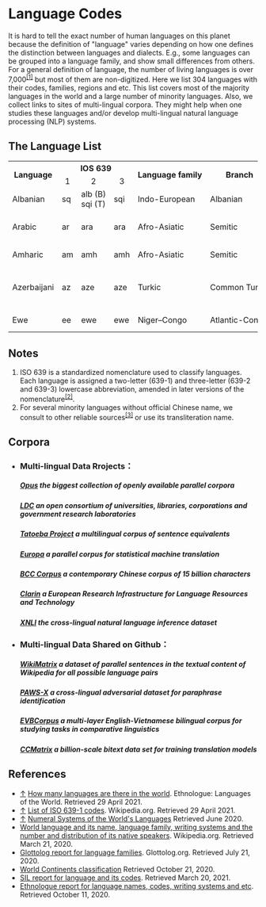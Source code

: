 # Language Codes

It is hard to tell the exact number of human languages on this planet because the definition of "language" varies depending on how one defines the distinction between languages and dialects. E.g., some languages can be grouped into a language family, and show small differences from others. For a general definition of language, the number of living languages is over 7,000<sup><a id="4">[[1]](#1)</a></sup> but most of them are non-digitized. Here we list 304 languages with their codes, families, regions and etc. This list covers most of the majority languages in the world and a large number of minority languages. Also, we collect links to sites of multi-lingual corpora. They might help when one studies these languages and/or develop multi-lingual natural language processing (NLP) systems.

## The Language List

<table>
    <tr>
        <th rowspan='2' align='center' nowrap="nowrap">Language</th>
        <th colspan='3' align='center' nowrap="nowrap">IOS 639</th>
        <th rowspan='2' align='center' nowrap="nowrap">Language family</th>
        <th rowspan='2' align='center' nowrap="nowrap">Branch</th>
        <th rowspan='2' align='center' nowrap="nowrap">Writing system</th>
        <th rowspan='2' align='center' nowrap="nowrap">Macro-area</th>
        <th rowspan='2' align='center' nowrap="nowrap">Native speakers(million)</th>
        <th rowspan='2' align='center' nowrap="nowrap">Chinese name of Language</th>
    </tr>
    <tr>
        <td align='center' nowrap="nowrap">1</td>
        <td align='center' nowrap="nowrap">2</td>
        <td align='center' nowrap="nowrap">3</td>
    </tr>
    <tr>
        <td nowrap="nowrap">Albanian</td>
        <td nowrap="nowrap">sq</td>
        <td nowrap="nowrap">alb (B)<br>sqi (T)</td>
        <td nowrap="nowrap">sqi</td>
        <td nowrap="nowrap">Indo-European</td>
        <td nowrap="nowrap">Albanian</td>
        <td nowrap="nowrap">Latin<br>Albanian Braille</td>
        <td nowrap="nowrap">Asia<br>Europe</td>
        <td nowrap="nowrap" align='center'>7.5</td>
        <td nowrap="nowrap">阿尔巴尼亚语</td>
    </tr>
    <tr>
        <td nowrap="nowrap">Arabic</td>
        <td nowrap="nowrap">ar</td>
        <td nowrap="nowrap">ara</td>
        <td nowrap="nowrap">ara</td>
        <td nowrap="nowrap">Afro-Asiatic</td>
        <td nowrap="nowrap">Semitic</td>
        <td nowrap="nowrap">Arabic<br>Arabic Braille<br>Arabizi</td>
        <td nowrap="nowrap">Africa<br>Asia</td>
        <td nowrap="nowrap" align='center'>270</td>
        <td nowrap="nowrap">阿拉伯语</td>
    </tr>
    <tr>
        <td nowrap="nowrap">Amharic</td>
        <td nowrap="nowrap">am</td>
        <td nowrap="nowrap">amh</td>
        <td nowrap="nowrap">amh</td>
        <td nowrap="nowrap">Afro-Asiatic</td>
        <td nowrap="nowrap">Semitic</td>
        <td nowrap="nowrap">Geʽez<br>Ge'ez Braille</td>
        <td nowrap="nowrap">Africa</td>
        <td nowrap="nowrap" align='center'>32</td>
        <td nowrap="nowrap">阿姆哈拉语</td>
    </tr>
    <tr>
        <td nowrap="nowrap">Azerbaijani</td>
        <td nowrap="nowrap">az</td>
        <td nowrap="nowrap">aze</td>
        <td nowrap="nowrap">aze</td>
        <td nowrap="nowrap">Turkic</td>
        <td nowrap="nowrap">Common Turkic</td>
        <td nowrap="nowrap">Latin<br>Perso-Arabic<br>Cyrillic<br>Georgian</td>
        <td nowrap="nowrap">Asia</td>
        <td nowrap="nowrap" align='center'>23</td>
        <td nowrap="nowrap">阿塞拜疆语</td>
    </tr>
     <tr>
        <td nowrap="nowrap">Ewe</td>
        <td nowrap="nowrap">ee</td>
        <td nowrap="nowrap">ewe</td>
        <td nowrap="nowrap">ewe</td>
        <td nowrap="nowrap">Niger–Congo</td>
        <td nowrap="nowrap">Atlantic-Congo</td>
        <td nowrap="nowrap">Latin<br>Ewe Braille</td>
        <td nowrap="nowrap">Africa</td>
        <td nowrap="nowrap" align='center'>7</td>
        <td nowrap="nowrap">埃维语</td>
    </tr>
</table>

## Notes

 1.	ISO 639 is a standardized nomenclature used to classify languages. Each language is assigned a two-letter (639-1) and three-letter (639-2 and 639-3) lowercase abbreviation, amended in later versions of the nomenclature<sup><a id="5">[[2]](#2)</a></sup>.
 2.	For several minority languages without official Chinese name, we consult to other reliable sources<sup><a id="6">[[3]](#3)</a></sup> or use its transliteration name.


## Corpora 
- ### Multi-lingual Data Rrojects：

  #####          [Opus](http://opus.nlpl.eu/)	the biggest collection of openly available parallel corpora

  #####          [LDC](https://www.ldc.upenn.edu/)	an open consortium of universities, libraries, corporations and government research laboratories

  #####          [Tatoeba Project](http://www.manythings.org/anki/)	a multilingual corpus of sentence equivalents

  #####          [Europa](https://data.europa.eu/data/datasets?locale=en&minScoring=0)	a parallel corpus for statistical machine translation

  #####          [BCC  Corpus](http://bcc.blcu.edu.cn/)	a contemporary Chinese corpus of 15 billion characters

  #####         [Clarin](https://www.clarin.eu/resource-families/parallel-corpora)	a European Research Infrastructure for Language Resources and Technology

  #####         [XNLI](https://www.nyu.edu/projects/bowman/multinli/)	the cross-lingual natural language inference dataset



- ### Multi-lingual Data Shared on Github：

  ##### [WikiMatrix](https://github.com/facebookresearch/LASER/tree/master/tasks/WikiMatrix)	a dataset of parallel sentences in the textual content of Wikipedia for all possible language pairs 

  ##### [PAWS-X](https://github.com/google-research-datasets/paws/tree/master/pawsx)	a cross-lingual adversarial dataset for paraphrase identification

  ##### [EVBCorpus](https://github.com/qhungngo/EVBCorpus)	a multi-layer English-Vietnamese bilingual corpus for studying tasks in comparative linguistics

  ##### [CCMatrix](https://github.com/facebookresearch/LASER/tree/master/tasks/CCMatrix)	a billion-scale bitext data set for training translation models
## References
- [↑](#4) <a id="1">[How many languages are there in the world](https://www.ethnologue.com/guides/how-many-languages). Ethnologue: Languages of the World. Retrieved 29 April 2021.</a>
- [↑](#5) <a id="2">[List of ISO 639-1 codes](https://en.wikipedia.org/wiki/List_of_ISO_639-1_codes). Wikipedia.org. Retrieved 29 April 2021.</a>
- [↑](#6) <a id="3">[Numeral Systems of the World's Languages](https://mpi-lingweb.shh.mpg.de/numeral/)  Retrieved June 2020.</a>
- [World language and its name, language family, writing systems and the number and distribution of its native speakers](https://iso639-3.sil.org/). Wikipedia.org. Retrieved March 21, 2020.
- [Glottolog report for language families](https://www.fmprc.gov.cn/web/gjhdq_676201/gj_676203/oz_678770/). Glottolog.org. Retrieved July 21, 2020.
- [World Continents classification](https://zh.wikipedia.org/wiki/%E4%BB%A5%E6%AF%8D%E8%AA%9E%E4%BA%BA%E5%8F%A3%E6%8E%92%E5%BA%8F%E7%9A%84%E8%AA%9E%E8%A8%80%E5%88%97%E8%A1%A8) Retrieved October 21, 2020.
- [SIL report for language and its codes](http://www.360doc.com/content/17/0302/14/19062466_633344811.shtml). Retrieved March 20, 2021.
- [Ethnologue report for language names, codes, writing systems and etc](https://www.ethnologue.com/language/ata). Retrieved October 11, 2020.
